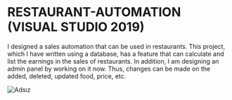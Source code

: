 # RESTAURANT-AUTOMATION (VISUAL STUDIO 2019)
I designed a sales automation that can be used in restaurants. This project, which I have written using a database, has a feature that can calculate and list the earnings in the sales of restaurants. In addition, I am designing an admin panel by working on it now. Thus, changes can be made on the added, deleted, updated food, price, etc.


![Adsız](https://user-images.githubusercontent.com/67559667/98443261-4fb49380-211b-11eb-8baf-d0ab13fcab64.png)
